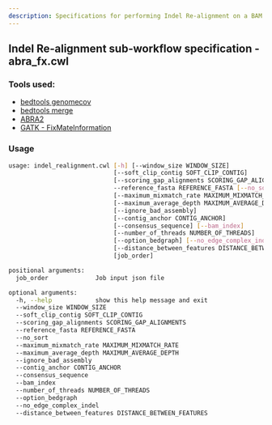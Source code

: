 ```yaml
---
description: Specifications for performing Indel Re-alignment on a BAM file.
---
```


## Indel Re-alignment sub-workflow specification - abra_fx.cwl

### Tools used:

-   [bedtools genomecov](https://msk-access.gitbook.io/command-line-tools-cwl/bedtools/bedtools_genomecov_v2.28.0_cv2)
-   [bedtools merge](https://msk-access.gitbook.io/command-line-tools-cwl/bedtools/bedtools_merge_v2.28.0_cv2)
-   [ABRA2](https://msk-access.gitbook.io/command-line-tools-cwl/abra2/abra2_2.22)
-   [GATK - FixMateInformation](https://msk-access.gitbook.io/command-line-tools-cwl/picard-tools/picard_fix_mate_information_4.1.8.1)

### Usage

```bash
usage: indel_realignment.cwl [-h] [--window_size WINDOW_SIZE]
                             [--soft_clip_contig SOFT_CLIP_CONTIG]
                             [--scoring_gap_alignments SCORING_GAP_ALIGNMENTS]
                             --reference_fasta REFERENCE_FASTA [--no_sort]
                             [--maximum_mixmatch_rate MAXIMUM_MIXMATCH_RATE]
                             [--maximum_average_depth MAXIMUM_AVERAGE_DEPTH]
                             [--ignore_bad_assembly]
                             [--contig_anchor CONTIG_ANCHOR]
                             [--consensus_sequence] [--bam_index]
                             [--number_of_threads NUMBER_OF_THREADS]
                             [--option_bedgraph] [--no_edge_complex_indel]
                             [--distance_between_features DISTANCE_BETWEEN_FEATURES]
                             [job_order]

positional arguments:
  job_order             Job input json file

optional arguments:
  -h, --help            show this help message and exit
  --window_size WINDOW_SIZE
  --soft_clip_contig SOFT_CLIP_CONTIG
  --scoring_gap_alignments SCORING_GAP_ALIGNMENTS
  --reference_fasta REFERENCE_FASTA
  --no_sort
  --maximum_mixmatch_rate MAXIMUM_MIXMATCH_RATE
  --maximum_average_depth MAXIMUM_AVERAGE_DEPTH
  --ignore_bad_assembly
  --contig_anchor CONTIG_ANCHOR
  --consensus_sequence
  --bam_index
  --number_of_threads NUMBER_OF_THREADS
  --option_bedgraph
  --no_edge_complex_indel
  --distance_between_features DISTANCE_BETWEEN_FEATURES
```
